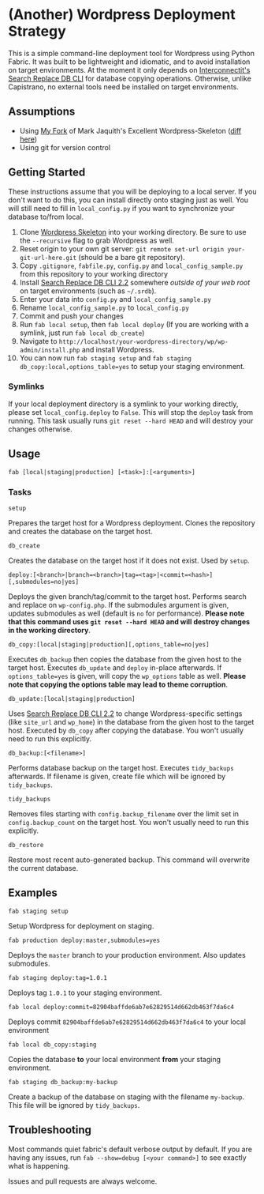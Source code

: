 (Another) Wordpress Deployment Strategy
================================
This is a simple command-line deployment tool for Wordpress using Python Fabric. It was built to be lightweight and idiomatic, and to avoid installation on target environments. At the moment it only depends on [Interconnectit's Search Replace DB CLI](https://github.com/interconnectit/Search-Replace-DB/tree/2.2.0) for database copying operations. Otherwise, unlike Capistrano, no external tools need be installed on target environments.

Assumptions
--------------------------------
* Using [My Fork](https://github.com/victormoukhortov/WordPress-Skeleton) of Mark Jaquith's Excellent Wordpress-Skeleton ([diff here](https://github.com/markjaquith/WordPress-Skeleton/compare/master...victormoukhortov:master))
* Using git for version control

Getting Started
--------------------------------
These instructions assume that you will be deploying to a local server. If you don't want to do this, you can install directly onto staging just as well. You will still need to fill in `local_config.py` if you want to synchronize your database to/from local.

1. Clone [Wordpress Skeleton](https://github.com/victormoukhortov/WordPress-Skeleton) into your working directory. Be sure to use the `--recursive` flag to grab Wordpress as well.
2. Reset origin to your own git server: `git remote set-url origin your-git-url-here.git` (should be a bare git repository).
3. Copy `.gitignore`, `fabfile.py`, `config.py` and `local_config_sample.py` from this repository to your working directory
4. Install [Search Replace DB CLI 2.2](https://github.com/interconnectit/Search-Replace-DB/tree/2.2.0) somewhere _outside of your web root_ on target environments (such as `~/.srdb`).
5. Enter your data into `config.py` and `local_config_sample.py`
6. Rename `local_config_sample.py` to `local_config.py`
7. Commit and push your changes
8. Run `fab local setup`, then `fab local deploy` (If you are working with a symlink, just run `fab local db_create`)
9. Navigate to `http://localhost/your-wordpress-directory/wp/wp-admin/install.php` and install Wordpress.
10. You can now run `fab staging setup` and `fab staging db_copy:local,options_table=yes` to setup your staging environment.

### Symlinks

If your local deployment directory is a symlink to your working directly, please set `local_config.deploy` to `False`. This will stop the `deploy` task from running. This task  usually runs `git reset --hard HEAD` and will destroy your changes otherwise.

Usage
--------------------------------
    fab [local|staging|production] [<task>]:[<arguments>]

### Tasks

    setup

Prepares the target host for a Wordpress deployment. Clones the repository and creates the database on the target host.

	db_create

Creates the database on the target host if it does not exist. Used by `setup`.

    deploy:[<branch>|branch=<branch>|tag=<tag>|<commit=<hash>][,submodules=no|yes]

Deploys the given branch/tag/commit to the target host. Performs search and replace on `wp-config.php`. If the submodules argument is given, updates submodules as well (default is `no` for performance). **Please note that this command uses `git reset --hard HEAD` and will destroy changes in the working directory**.

    db_copy:[local|staging|production][,options_table=no|yes]

Executes `db_backup` then copies the database from the given host to the target host. Executes `db_update` and `deploy` in-place afterwards. If `options_table=yes` is given, will copy the `wp_options` table as well. **Please note that copying the options table may lead to theme corruption**.

	db_update:[local|staging|production]

Uses [Search Replace DB CLI 2.2](https://github.com/interconnectit/Search-Replace-DB/tree/2.2.0) to change Wordpress-specific settings (like `site_url` and `wp_home`) in the database from the given host to the target host. Executed by `db_copy` after copying the database. You won't usually need to run this explicitly.
	
    db_backup:[<filename>]

Performs database backup on the target host. Executes `tidy_backups` afterwards. If filename is given, create file which will be ignored by `tidy_backups`.

    tidy_backups

Removes files starting with `config.backup_filename` over the limit set in `config.backup_count` on the target host. You won't usually need to run this explicitly.

    db_restore
    
Restore most recent auto-generated backup. This command will overwrite the current database.

Examples
--------------------------------
    
    fab staging setup

Setup Wordpress for deployment on staging.
    
    fab production deploy:master,submodules=yes

Deploys the `master` branch to your production environment. Also updates submodules.

    fab staging deploy:tag=1.0.1

Deploys tag `1.0.1` to your staging environment.

    fab local deploy:commit=82904baffde6ab7e62829514d662db463f7da6c4
    
Deploys commit `82904baffde6ab7e62829514d662db463f7da6c4` to your local environment
    
    fab local db_copy:staging

Copies the database **to** your local environment **from** your staging environment.

    fab staging db_backup:my-backup

Create a backup of the database on staging with the filename `my-backup`. This file will be ignored by `tidy_backups`.

Troubleshooting
--------------------------------

Most commands quiet fabric's default verbose output by default. If you are having any issues, run `fab --show=debug [<your command>]` to see exactly what is happening. 

Issues and pull requests are always welcome.
